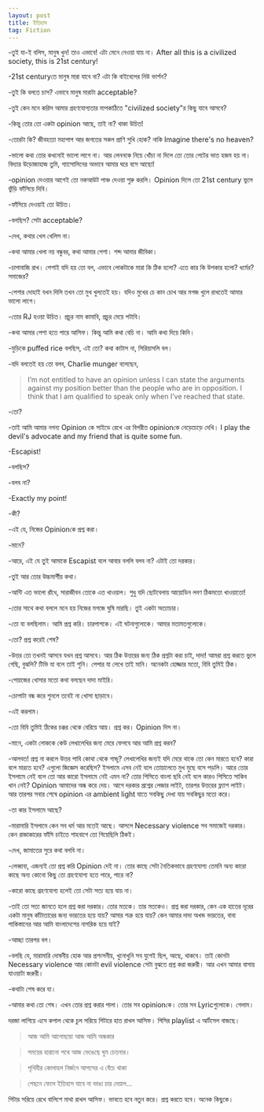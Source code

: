 ```yaml
---
layout: post
title: ইতিহাস
tag: Fiction
---
```


-তুই যা-ই বলিস, মানুষ খুন! তাও এভাবে! এটা মেনে নেওয়া যায় না। After all this is a civilized society, this is 21st century!

-21st centuryতে মানুষ মারা যাবে না? এটা কি বাইবেলের নিউ ভার্শন?

-তুই কি বলতে চাস? এভাবে মানুষ মারাটা acceptable?

-তুই কেন মনে করিস আমার গ্রহণযোগ্যতার মাপকাঠিতে "civilized society"র কিছু যাবে আসবে?

-কিন্তু তোর তো একটা opinion আছে, তাই না? থাকা উচিত!

-তোরটা কি? জীবহত্যা মহাপাপ আর জগতের সকল প্রাণি সুখি হোক? নাকি Imagine there's no heaven?

-ভালো কথা তোর কখনোই ভালো লাগে না। আর লেননকে নিয়ে খোঁচা না দিলে তো তোর পেটের ভাত হজম হয় না। বিদ্যার উড়োজাহাজ তুমি, গ্যাসোলিনের অভাবে আমার ঘরে বসে আছো!

-opinion দেওয়ার আগেই তো নকআউট পাঞ্চ দেওয়া শুরু করলি। Opinion দিলে তো 21st century ভুলে ভুঁড়ি ফাঁসিয়ে দিবি।

-ফাঁসিয়ে দেওয়াই তো উচিত।

-বলছিস? সেটা acceptable?

-দেখ, কথার খেল খেলিস না।

-কথা আমার খেলা নয় বন্ধুবর, কথা আমার পেশা। শব্দ আমার জীবিকা।

-চাপাবাজি রাখ। পেশাই যদি হয় তো বল, এভাবে লোকটাকে মারা কি ঠিক হলো? এতে কার কি উপকার হলো? ধর্মের? সমাজের?

-পেশার দোহাই যখন দিলি তখন তো মুখ খুলতেই হয়। যদিও মুখের চে কান চোখ আর মগজ খুলে রাখতেই আমার ভালো লাগে।

-তোর RJ হওয়া উচিত। প্রচুর নাম কামাবি, প্রচুর মেয়ে পটাবি।

-কথা আমার পেশা হতে পারে আসিফ। কিন্তু আমি কথা বেচি না। আমি কথা দিয়ে কিনি।

-মুড়িকে puffed rice বলছিস, এই তো? কথা কাটাস না, সিরিয়াসলি বল।

-যদি বলতেই হয় তো বলব, Charlie munger বলেছেন,

>I’m not entitled to have an opinion unless I can state the arguments against my position better than the people who are in opposition. I think that I am qualified to speak only when I’ve reached that state.

-তো?

-তাই আমি আমার নগন্য Opinion কে সাইডে রেখে এর বিপরীত opinionকে নেড়েচেড়ে দেখি। I play the devil's advocate and my friend that is quite some fun.

-Escapist!

-বলছিস?

-বলব না?

-Exactly my point!

-কী?

-এই যে, নিজের Opinionকে প্রশ্ন করা।

-মানে?

-আরে, এই যে তুই আমাকে Escapist বলে আবার বললি বলব না? এটাই তো দরকার।

-তুই আর তোর উচ্চমার্গীয় কথা।

-আন্টি এত ভালো রাঁধে, সারাজীবন তোকে এত খাওয়াল। শুধু যদি ছোটবেলায় আয়োডিন লবণ ঠিকমতো খাওয়াতো!

-তোর সাথে কথা বললে মনে হয় নিজের মগজে ঘুষি মারছি। তুই একটা অত্যাচার।

-তো যা বলছিলাম। আমি প্রশ্ন করি। চারপাশকে। এই ঘটনাগুলোকে। আমার মতামতগুলোকে।

-তো? প্রশ্ন করেই শেষ?

-উত্তর তো তখনই আসবে যখন প্রশ্ন আসবে। আর ঠিক উত্তরের জন্য ঠিক প্রশ্নটা করা চাই, দাদা! আমরা প্রশ্ন করতে ভুলে গেছি, বুঝলি? টিভি যা বলে তাই শুনি। পেপার যা লেখে তাই মানি। অনেকটা হোজ্জার মতো, বিবি তুমিই ঠিক।

-পেয়াজের খোসার মতো কথা বলছেন দাদা মাইরি।

-চোপাটা বন্ধ করে শুনলে তবেই না খোসা ছাড়াবে।

-এই করলাম।

-তো বিবি তুমিই ঠিকের চক্কর থেকে বেরিয়ে আয়। প্রশ্ন কর। Opinion দিস না।

-মানে, একটা লোককে কেউ লেখালেখির জন্য মেরে ফেলবে আর আমি প্রশ্ন করব?

-আলবত! প্রশ্ন না করলে উত্তর পাবি কোথা থেকে গান্ডু? লেখালেখির জন্যই যদি মেরে থাকে তো কেন মারতে হবে? কারা বলে মারতে হবে? এগুলো জিজ্ঞেস করেছিস? ইসলামে এসব নেই বলে তোয়ালেতে মুখ মুছে বসে পড়লি। আরে তোর ইসলামে নেই বলে তো আর কারো ইসলামে নেই এমন না? তোর পিসিতে বাংলা ছবি নেই বলে কারও পিসিতে সাকিব খান নেই? Opinion আমাদের অন্ধ করে দেয়। আগে দরকার প্রশ্নের লেজার লাইট, তারপর  উত্তরের ফ্ল্যাশ লাইট। আর তারপর সবার শেষে opinion এর ambient light যাতে সবকিছু দেখা যায় সবকিছুর মতো করে।

-তা কার ইসলামে আছে?

-মারামারি ইসলামে কেন সব ধর্ম আর মতেই আছে। আসলে Necessary violence সব সমাজেই দরকার। কেন রাজাকারের ফাঁসি চাইতে শাহবাগে তো গিয়েছিলি ঠিকই।

-দেখ, জামাতের সুরে কথা বলবি না।

-লেব্বাবা, এজন্যই তো প্রশ্ন করি Opinion দেই না। তোর কাছে সেটা নৈতিকভাবে গ্রহণযোগ্য তেমনি অন্য কারো কাছে অন্য কোনো কিছু তো গ্রহণযোগ্য হতে পারে, পারে না?

-কারো কাছে গ্রহণযোগ্য হলেই তো সেটা সত্য হয়ে যায় না।

-তাই তো সত্য জানতে হলে প্রশ্ন করা দরকার। তোর মতকে। তার মতকেও। প্রশ্ন করা দরকার, কেন এক হাতের দূরের একটা মানুষ কাঁটাতারের জন্য ভারতের হয়ে যায়? আমার শত্রু হয়ে যায়? কেন আমার দাদা অখন্ড ভারতের, বাবা পাকিস্তানের আর আমি বাংলাদেশের নাগরিক হয়ে যাই?

-আচ্ছা তারপর বল।

-বলছি যে, মারামারি দোষনীয় হোক আর প্রশংসনীয়, খুনোখুনি সব যুগেই ছিল, আছে, থাকবে। তাই কোনটা Necessary violence আর কোনটা evil violence সেটা বুঝতে প্রশ্ন করা জরুরী। আর এখন আমার বাসায় যাওয়াটা জরুরী।

-কথাটা শেষ করে যা।

-আমার কথা তো শেষ। এখন তোর প্রশ্ন করার পালা। তোর সব opinionকে। তোর সব Lyricগুলোকে। গেলাম।


দরজা লাগিয়ে এসে কপাল থেকে চুল সরিয়ে গিটারে হাত রাখল আসিফ। পিসির playlist এ আর্টসেল বাজছে।

>আজ আমি আলোছায়া আজ আমি অন্ধকার

>সময়ের হারানো পথে আজ ভেঙেছে ঘুম চেতনার।

>পৃথিবীর কোলাহল নির্জনে আপসের এ বেঁচে থাকা

>পেছনে ফেলে ইতিহাস যাবে না ভাঙা চার দেয়াল...

গিটার সরিয়ে রেখে বালিশে মাথা রাখল আসিফ। ভাবতে হবে নতুন করে। প্রশ্ন করতে হবে। অনেক কিছুকে।
